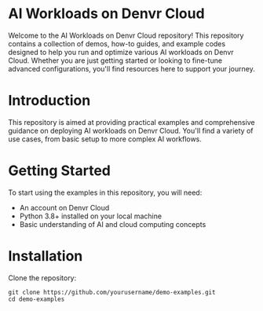 # AI Workloads on Denvr Cloud

Welcome to the AI Workloads on Denvr Cloud repository! This repository contains a collection of demos, how-to guides, and example codes designed to help you run and optimize various AI workloads on Denvr Cloud. Whether you are just getting started or looking to fine-tune advanced configurations, you'll find resources here to support your journey.

# Introduction
This repository is aimed at providing practical examples and comprehensive guidance on deploying AI workloads on Denvr Cloud. You'll find a variety of use cases, from basic setup to more complex AI workflows.

# Getting Started
To start using the examples in this repository, you will need:

- An account on Denvr Cloud
- Python 3.8+ installed on your local machine
- Basic understanding of AI and cloud computing concepts

# Installation
Clone the repository:

```
git clone https://github.com/yourusername/demo-examples.git
cd demo-examples
```

